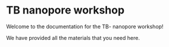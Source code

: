 # TB nanopore workshop

Welcome to the documentation for the TB- nanopore workshop!

We have provided all the materials that you need here.
